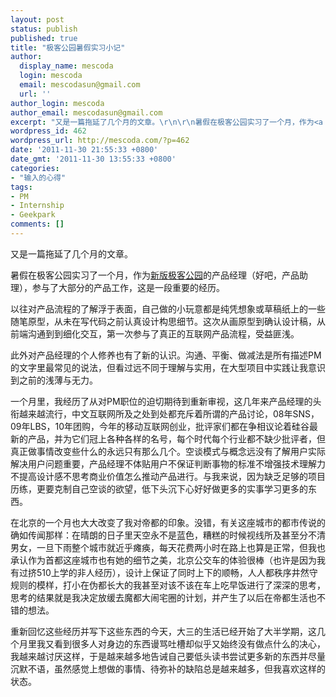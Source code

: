 ```yaml
---
layout: post
status: publish
published: true
title: "极客公园暑假实习小记"
author:
  display_name: mescoda
  login: mescoda
  email: mescodasun@gmail.com
  url: ''
author_login: mescoda
author_email: mescodasun@gmail.com
excerpt: "又是一篇拖延了几个月的文章。\r\n\r\n暑假在极客公园实习了一个月，作为<a href=\"http://event.geekpark.net/\">新版极客公园</a>的产品经理（好吧，产品助理），参与了大部分的产品工作，这是一段重要的经历。\r\n\r\n以往对产品流程的了解浮于表面，自己做的小玩意都是纯凭想象或草稿纸上的一些随笔原型，从未在写代码之前认真设计构思细节。这次从画原型到确认设计稿，从前端沟通到到细化交互，第一次参与了真正的互联网产品流程，受益匪浅。\r\n\r\n此外对产品经理的个人修养也有了新的认识。沟通、平衡、做减法是所有描述PM的文字里最常见的说法，但看过远不同于理解与实用，在大型项目中实践让我意识到之前的浅薄与无力。\r\n\r\n一个月里，我经历了从对PM职位的迫切期待到重新审视，这几年来产品经理的头衔越来越流行，中文互联网所及之处到处都充斥着所谓的产品讨论，08年SNS，09年LBS，10年团购，今年的移动互联网创业，批评家们都在争相议论着硅谷最新的产品，并为它们冠上各种各样的名号，每个时代每个行业都不缺少批评者，但真正做事情改变些什么的永远只有那么几个。空谈模式与概念远没有了解用户实际解决用户问题重要，产品经理不体贴用户不保证判断事物的标准不增强技术理解力不提高设计感不思考商业价值怎么推动产品进行。与我来说，因为缺乏足够的项目历练，更要克制自己空谈的欲望，低下头沉下心好好做更多的实事学习更多的东西。\r\n\r\n"
wordpress_id: 462
wordpress_url: http://mescoda.com/?p=462
date: '2011-11-30 21:55:33 +0800'
date_gmt: '2011-11-30 13:55:33 +0800'
categories:
- "输入的心得"
tags:
- PM
- Internship
- Geekpark
comments: []
---
```

<p>又是一篇拖延了几个月的文章。</p>
<p>暑假在极客公园实习了一个月，作为<a href="http://event.geekpark.net/">新版极客公园</a>的产品经理（好吧，产品助理），参与了大部分的产品工作，这是一段重要的经历。</p>
<p>以往对产品流程的了解浮于表面，自己做的小玩意都是纯凭想象或草稿纸上的一些随笔原型，从未在写代码之前认真设计构思细节。这次从画原型到确认设计稿，从前端沟通到到细化交互，第一次参与了真正的互联网产品流程，受益匪浅。</p>
<p>此外对产品经理的个人修养也有了新的认识。沟通、平衡、做减法是所有描述PM的文字里最常见的说法，但看过远不同于理解与实用，在大型项目中实践让我意识到之前的浅薄与无力。</p>
<p>一个月里，我经历了从对PM职位的迫切期待到重新审视，这几年来产品经理的头衔越来越流行，中文互联网所及之处到处都充斥着所谓的产品讨论，08年SNS，09年LBS，10年团购，今年的移动互联网创业，批评家们都在争相议论着硅谷最新的产品，并为它们冠上各种各样的名号，每个时代每个行业都不缺少批评者，但真正做事情改变些什么的永远只有那么几个。空谈模式与概念远没有了解用户实际解决用户问题重要，产品经理不体贴用户不保证判断事物的标准不增强技术理解力不提高设计感不思考商业价值怎么推动产品进行。与我来说，因为缺乏足够的项目历练，更要克制自己空谈的欲望，低下头沉下心好好做更多的实事学习更多的东西。</p>
<p><a id="more"></a><a id="more-462"></a></p>
<p>在北京的一个月也大大改变了我对帝都的印象。没错，有关这座城市的都市传说的确如传闻那样：在晴朗的日子里天空永不是蓝色，糟糕的时候视线所及甚至分不清男女，一旦下雨整个城市就近乎瘫痪，每天花费两小时在路上也算是正常，但我也承认作为首都这座城市也有她的细节之美，北京公交车的体验很棒（也许是因为我有过挤510上学的非人经历），设计上保证了同时上下的顺畅，人人都秩序井然守规则的模样，打小在伪都长大的我甚至对该不该在车上吃早饭进行了深深的思考，思考的结果就是我决定放缓去魔都大闹宅圈的计划，并产生了以后在帝都生活也不错的想法。</p>
<p>重新回忆这些经历并写下这些东西的今天，大三的生活已经开始了大半学期，这几个月里我又看到很多人对身边的东西谩骂吐槽却似乎又始终没有做点什么的决心，我越来越讨厌这样，于是越来越多地告诫自己要低头读书尝试更多新的东西并尽量沉默不语，虽然感觉上想做的事情、待弥补的缺陷总是越来越多，但我喜欢这样的状态。</p>
